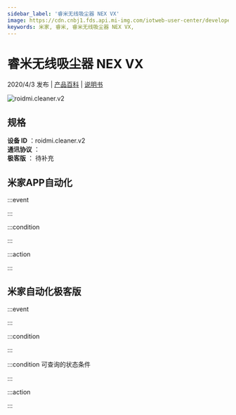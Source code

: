 ```yaml
---
sidebar_label: '睿米无线吸尘器 NEX VX'
image: https://cdn.cnbj1.fds.api.mi-img.com/iotweb-user-center/developer_1679070102833WI1blhcF.png?GalaxyAccessKeyId=AKVGLQWBOVIRQ3XLEW&Expires=9223372036854775807&Signature=dKaEXtHZglEEIB0yVlrWC4pNJjc=
keywords: 米家, 睿米, 睿米无线吸尘器 NEX VX, 
---
```

# 睿米无线吸尘器 NEX VX

2020/4/3 发布 | [产品百科](https://home.mi.com/webapp/content/baike/product/index.html?model=roidmi.cleaner.v2/) | [说明书](https://home.mi.com/views/introduction.html?model=roidmi.cleaner.v2&region=cn)

![roidmi.cleaner.v2](https://cdn.cnbj1.fds.api.mi-img.com/iotweb-user-center/developer_1679070102833WI1blhcF.png?GalaxyAccessKeyId=AKVGLQWBOVIRQ3XLEW&Expires=9223372036854775807&Signature=dKaEXtHZglEEIB0yVlrWC4pNJjc=)

## 规格  
> 
**设备 ID** ：roidmi.cleaner.v2  
**通讯协议** ：  
**极客版**  ： 待补充 


## 米家APP自动化  

:::event  

:::

:::condition  

:::

:::action   

:::

## 米家自动化极客版  

:::event  

:::

:::condition  

:::

:::condition 可查询的状态条件  

:::

:::action  

:::

        
